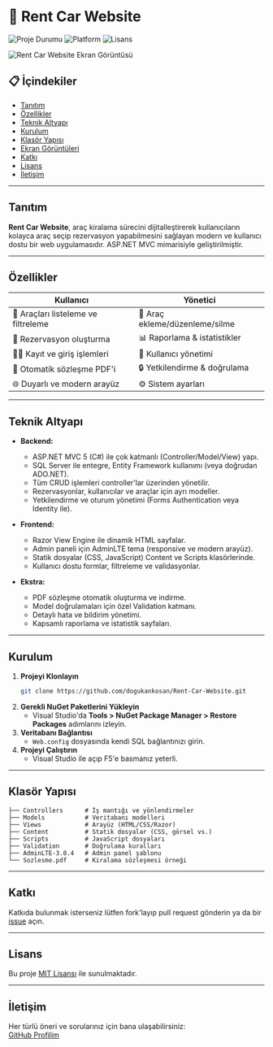 # 🚗 Rent Car Website

![Proje Durumu](https://img.shields.io/badge/status-active-brightgreen?style=flat-square)
![Platform](https://img.shields.io/badge/platform-ASP.NET-blueviolet?style=flat-square)
![Lisans](https://img.shields.io/badge/license-MIT-yellow?style=flat-square)

![Rent Car Website Ekran Görüntüsü](https://github.com/user-attachments/assets/09f28c0b-0a83-4bfe-a5a9-cf710001e264)

## 📋 İçindekiler
- [Tanıtım](#tanıtım)
- [Özellikler](#özellikler)
- [Teknik Altyapı](#teknik-altyapı)
- [Kurulum](#kurulum)
- [Klasör Yapısı](#klasör-yapısı)
- [Ekran Görüntüleri](#ekran-görüntüleri)
- [Katkı](#katkı)
- [Lisans](#lisans)
- [İletişim](#iletişim)

---

## Tanıtım

**Rent Car Website**, araç kiralama sürecini dijitalleştirerek kullanıcıların kolayca araç seçip rezervasyon yapabilmesini sağlayan modern ve kullanıcı dostu bir web uygulamasıdır. ASP.NET MVC mimarisiyle geliştirilmiştir.

---

## Özellikler

| Kullanıcı | Yönetici |
| --------- | -------- |
| 🚙 Araçları listeleme ve filtreleme | 🚗 Araç ekleme/düzenleme/silme |
| 📅 Rezervasyon oluşturma | 📊 Raporlama & istatistikler |
| 👨‍💼 Kayıt ve giriş işlemleri | 👥 Kullanıcı yönetimi |
| 📝 Otomatik sözleşme PDF'i | 🔒 Yetkilendirme & doğrulama |
| 🌐 Duyarlı ve modern arayüz | ⚙️ Sistem ayarları |

---

## Teknik Altyapı

- **Backend:**  
  - ASP.NET MVC 5 (C#) ile çok katmanlı (Controller/Model/View) yapı.
  - SQL Server ile entegre, Entity Framework kullanımı (veya doğrudan ADO.NET).
  - Tüm CRUD işlemleri controller'lar üzerinden yönetilir.
  - Rezervasyonlar, kullanıcılar ve araçlar için ayrı modeller.
  - Yetkilendirme ve oturum yönetimi (Forms Authentication veya Identity ile).

- **Frontend:**  
  - Razor View Engine ile dinamik HTML sayfalar.
  - Admin paneli için AdminLTE tema (responsive ve modern arayüz).
  - Statik dosyalar (CSS, JavaScript) Content ve Scripts klasörlerinde.
  - Kullanıcı dostu formlar, filtreleme ve validasyonlar.

- **Ekstra:**  
  - PDF sözleşme otomatik oluşturma ve indirme.
  - Model doğrulamaları için özel Validation katmanı.
  - Detaylı hata ve bildirim yönetimi.
  - Kapsamlı raporlama ve istatistik sayfaları.

---

## Kurulum

1. **Projeyi Klonlayın**
   ```sh
   git clone https://github.com/dogukankosan/Rent-Car-Website.git
   ```
2. **Gerekli NuGet Paketlerini Yükleyin**
   - Visual Studio'da **Tools > NuGet Package Manager > Restore Packages** adımlarını izleyin.
3. **Veritabanı Bağlantısı**
   - `Web.config` dosyasında kendi SQL bağlantınızı girin.
4. **Projeyi Çalıştırın**
   - Visual Studio ile açıp F5'e basmanız yeterli.

---

## Klasör Yapısı

```text
├── Controllers      # İş mantığı ve yönlendirmeler
├── Models           # Veritabanı modelleri
├── Views            # Arayüz (HTML/CSS/Razor)
├── Content          # Statik dosyalar (CSS, görsel vs.)
├── Scripts          # JavaScript dosyaları
├── Validation       # Doğrulama kuralları
├── AdminLTE-3.0.4   # Admin panel şablonu
└── Sozlesme.pdf     # Kiralama sözleşmesi örneği
```

---

## Katkı

Katkıda bulunmak isterseniz lütfen fork'layıp pull request gönderin ya da bir [issue](https://github.com/dogukankosan/Rent-Car-Website/issues) açın.

---

## Lisans

Bu proje [MIT Lisansı](LICENSE) ile sunulmaktadır.

---

## İletişim

Her türlü öneri ve sorularınız için bana ulaşabilirsiniz:  
[GitHub Profilim](https://github.com/dogukankosan)
